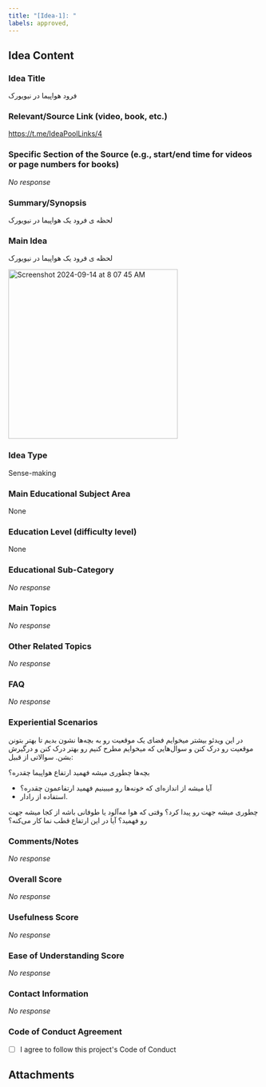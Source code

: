 ```yaml
---
title: "[Idea-1]: "
labels: approved,
---
```


## Idea Content

### Idea Title

فرود هواپیما در نیویورک

### Relevant/Source Link (video, book, etc.)

https://t.me/IdeaPoolLinks/4

### Specific Section of the Source (e.g., start/end time for videos or page numbers for books)

_No response_

### Summary/Synopsis

لحظه ی فرود یک هواپیما در نیویورک 

### Main Idea

لحظه ی فرود یک هواپیما در نیویورک 

<img width="339" alt="Screenshot 2024-09-14 at 8 07 45 AM" src="https://github.com/user-attachments/assets/574f2bee-1338-49d3-bf74-be58be2c2609">


### Idea Type

Sense-making

### Main Educational Subject Area

None

### Education Level (difficulty level)

None

### Educational Sub-Category

_No response_

### Main Topics

_No response_

### Other Related Topics

_No response_

### FAQ

_No response_

### Experiential Scenarios

در این ویدئو بیشتر میخوایم فضای یک موقعیت رو به بچه‌ها نشون بدیم تا بهتر بتونن موقعیت رو درک کنن و سوال‌هایی که میخوایم مطرح کنیم رو بهتر درک کنن و درگیرش بشن.
سوالاتی از قبیل:

بچه‌ها چطوری میشه فهمید ارتفاع هواپیما چقدره؟
- آیا میشه از اندازه‌ای که خونه‌ها رو میبینیم فهمید ارتفاعمون چقدره؟
- استفاده از رادار.

چطوری میشه جهت رو پیدا کرد؟
وقتی که هوا مه‌آلود یا طوفانی باشه از کجا میشه جهت رو فهمید؟
آیا در این ارتفاع قطب نما کار می‌کنه؟




### Comments/Notes

_No response_

### Overall Score

_No response_

### Usefulness Score

_No response_

### Ease of Understanding Score

_No response_

### Contact Information

_No response_

### Code of Conduct Agreement

- [ ] I agree to follow this project's Code of Conduct

## Attachments

